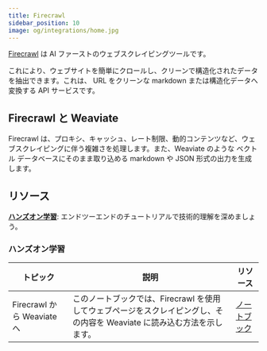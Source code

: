 ```yaml
---
title: Firecrawl
sidebar_position: 10
image: og/integrations/home.jpg
---
```


[Firecrawl](https://www.firecrawl.dev/) は AI ファーストのウェブスクレイピングツールです。

これにより、ウェブサイトを簡単にクロールし、クリーンで構造化されたデータを抽出できます。これは、 URL をクリーンな markdown または構造化データへ変換する API サービスです。

## Firecrawl と Weaviate
Firecrawl は、プロキシ、キャッシュ、レート制限、動的コンテンツなど、ウェブスクレイピングに伴う複雑さを処理します。また、Weaviate のような ベクトル データベースにそのまま取り込める markdown や JSON 形式の出力を生成します。

## リソース
[**ハンズオン学習**](#hands-on-learning): エンドツーエンドのチュートリアルで技術的理解を深めましょう。

### ハンズオン学習

| トピック | 説明 | リソース |
| --- | --- | --- |
| Firecrawl から Weaviate へ | このノートブックでは、Firecrawl を使用してウェブページをスクレイピングし、その内容を Weaviate に読み込む方法を示します。 | [ノートブック](https://github.com/weaviate/recipes/blob/main/integrations/data-platforms/web-search/firecrawl/firecrawl-to-weaviate.ipynb)


